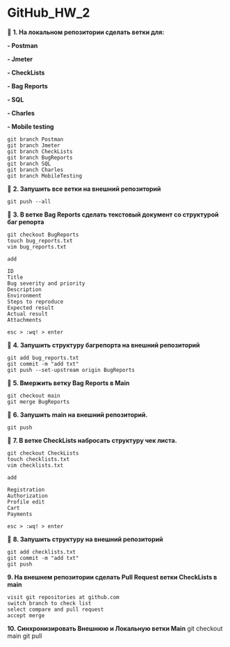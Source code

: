 # GitHub_HW_2

:small_blue_diamond: **1. На локальном репозитории сделать ветки для:**

**- Postman**

**- Jmeter**

**- CheckLists**

**- Bag Reports**

**- SQL**

**- Charles**

**- Mobile testing**

    git branch Postman
    git branch Jmeter
    git branch CheckLists
    git branch BugReports
    git branch SQL
    git branch Charles
    git branch MobileTesting



:small_blue_diamond: **2. Запушить все ветки на внешний репозиторий**

    git push --all

:small_blue_diamond: **3. В ветке Bag Reports сделать текстовый документ со структурой баг репорта**

    git checkout BugReports
    touch bug_reports.txt
    vim bug_reports.txt

    add

    ID
    Title
    Bug severity and priority
    Description
    Environment
    Steps to reproduce
    Expected result
    Actual result
    Attachments

    esc > :wq! > enter

:small_blue_diamond: **4. Запушить структуру багрепорта на внешний репозиторий**

    git add bug_reports.txt
    git commit -m "add txt"
    git push --set-upstream origin BugReports 

:small_blue_diamond: **5. Вмержить ветку Bag Reports в Main**

    git checkout main
    git merge BugReports

:small_blue_diamond: **6. Запушить main на внешний репозиторий.**

    git push

:small_blue_diamond: **7. В ветке CheckLists набросать структуру чек листа.**

    git checkout CheckLists
    touch checklists.txt
    vim checklists.txt
    
    add
    
    Registration
    Authorization
    Profile edit
    Cart
    Payments
    
    esc > :wq! > enter

:small_blue_diamond: **8. Запушить структуру на внешний репозиторий**

    git add checklists.txt
    git commit -m "add txt"
    git push

**9. На внешнем репозитории сделать Pull Request ветки CheckLists в main**

    visit git repositories at github.com
    switch branch to check list
    select compare and pull request
    accept merge

**10. Синхронизировать Внешнюю и Локальную ветки Main**
    git checkout main
    git pull
